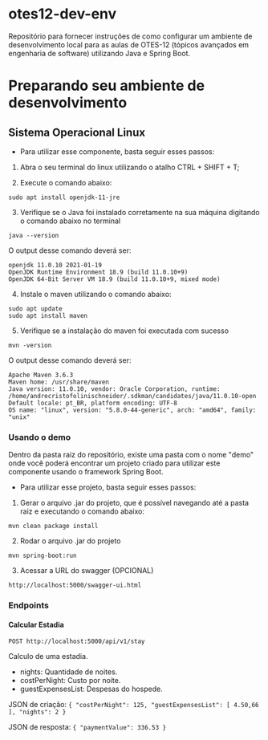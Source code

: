 # otes12-dev-env
Repositório para fornecer instruções de como configurar um ambiente de desenvolvimento local para as aulas de OTES-12 (tópicos avançados em engenharia de software)  utilizando Java e Spring Boot.

# Preparando seu ambiente de desenvolvimento

## Sistema Operacional Linux 

- Para utilizar esse componente, basta seguir esses passos:

1) Abra o seu terminal do linux utilizando o atalho CTRL + SHIFT + T;

2) Execute o comando abaixo:

```
sudo apt install openjdk-11-jre
```

3) Verifique se o Java foi instalado corretamente na sua máquina digitando o comando abaixo no terminal

```
java --version

```
O output desse comando deverá ser:

```
openjdk 11.0.10 2021-01-19
OpenJDK Runtime Environment 18.9 (build 11.0.10+9)
OpenJDK 64-Bit Server VM 18.9 (build 11.0.10+9, mixed mode)
```

4) Instale o maven utilizando o comando abaixo:

```
sudo apt update
sudo apt install maven

```

5) Verifique se a instalação do maven foi executada com sucesso

```
mvn -version
```

O output desse comando deverá ser:

```
Apache Maven 3.6.3
Maven home: /usr/share/maven
Java version: 11.0.10, vendor: Oracle Corporation, runtime: /home/andrecristofolinischneider/.sdkman/candidates/java/11.0.10-open
Default locale: pt_BR, platform encoding: UTF-8
OS name: "linux", version: "5.8.0-44-generic", arch: "amd64", family: "unix"
```

### Usando o demo

Dentro da pasta raiz do repositório, existe uma pasta com o nome "demo" onde você poderá encontrar um projeto criado para utilizar este componente usando o framework Spring Boot.

- Para utilizar esse projeto, basta seguir esses passos:

1) Gerar o arquivo .jar do projeto, que é possível navegando até a pasta raiz e executando o comando abaixo:

```
mvn clean package install
```

2) Rodar o arquivo .jar do projeto

```
mvn spring-boot:run
```

3) Acessar a URL do swagger (OPCIONAL)

```
http://localhost:5000/swagger-ui.html
```

### Endpoints


#### Calcular Estadia

``POST http://localhost:5000/api/v1/stay``

Calculo de uma estadia.

* nights: Quantidade de noites.
* costPerNight: Custo por noite.
* guestExpensesList: Despesas do hospede.

JSON de criação:
`{
  "costPerNight": 125,
  "guestExpensesList": [
    4.50,66
  ],
  "nights": 2
}`

JSON de resposta:
`{
  "paymentValue": 336.53
}`
